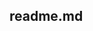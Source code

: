 
## readme.md

<!--

![GitHub Streak](https://streak-stats.demolab.com?user=bodobraegger&theme=transparent&hide_border=true&date_format=j%2Fn%5B%2FY%5D&hide_current_streak=true&hide_longest_streak=true)
### 🐉 🐈‍⬛ 🦎 🐆
**bodobraegger/bodobraegger** is a ✨ _special_ ✨ repository because its `README.md` (this file) appears on your GitHub profile.

Here are some ideas to get you started:

- 🔭 I’m currently working on ...
- 🌱 I’m currently learning ...
- 👯 I’m looking to collaborate on ...
- 🤔 I’m looking for help with ...
- 💬 Ask me about ...
- 📫 How to reach me: ...
- 😄 Pronouns: ...
- ⚡ Fun fact: ...
[![GitHub stats](https://github-readme-stats.vercel.app/api?username=bodobraegger&hide=stars&rank_icon=github&custom_title=stats&bg_color=DEG,0000000F,0000000E,0000000C,0000000A,00000008,00000006&show_icons=true&border_color=00000003)](#readmemd)

-->

